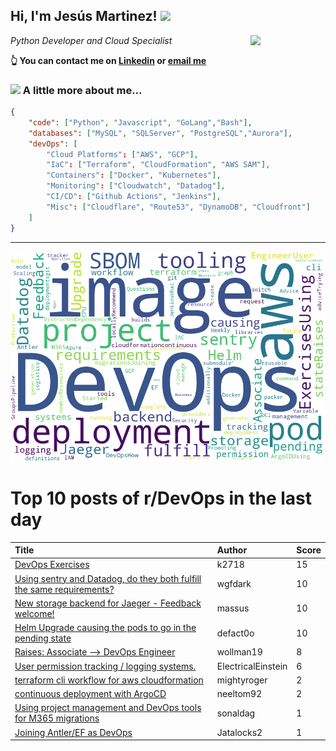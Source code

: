 <!--
**jmartinezl/jmartinezl** is a ✨ _special_ ✨ repository because its `README.md` (this file) appears on your GitHub profile.

Here are some ideas to get you started:

- 🔭 I’m currently working on ...
- 🌱 I’m currently learning ...
- 👯 I’m looking to collaborate on ...
- 🤔 I’m looking for help with ...
- 💬 Ask me about ...
- 📫 How to reach me: ...
- 😄 Pronouns: ...
- ⚡ Fun fact: ...
-->

<h2>Hi, I'm Jesús Martinez! <img src="https://media.giphy.com/media/WUlplcMpOCEmTGBtBW/giphy.gif" width="30"> </h2>
<img align='right' src="https://media.giphy.com/media/NytMLKyiaIh6VH9SPm/giphy.gif" width="120">
<p><em>Python Developer and Cloud Specialist
</em></p>

**👆 You can contact me on [Linkedin](https://www.linkedin.com/in/jes%C3%BAs-martinez-2b7b10104/) or [email me](mailto:jesus.mtz.lorenzo@gmail.com)**

### <img src="https://media.giphy.com/media/VgCDAzcKvsR6OM0uWg/giphy.gif" width="50"> A little more about me...  

```json
{
    "code": ["Python", "Javascript", "GoLang","Bash"],
    "databases": ["MySQL", "SQLServer", "PostgreSQL","Aurora"],
    "devOps": [
        "Cloud Platforms": ["AWS", "GCP"],
        "IaC": ["Terraform", "CloudFormation", "AWS SAM"],
        "Containers": ["Docker", "Kubernetes"],
        "Monitoring": ["Cloudwatch", "Datadog"],
        "CI/CD": ["Github Actions", "Jenkins"],
        "Misc": ["Cloudflare", "Route53", "DynamoDB", "Cloudfront"]
    ]
}
```
---

![Wordcloud](./cloud.png)

# Top 10 posts of r/DevOps in the last day

| Title | Author | Score |
|:---|:---|:---|
| [DevOps Exercises](https://www.reddit.com/r/devops/comments/11wkel5/devops_exercises/) | k2718 | 15 |
| [Using sentry and Datadog, do they both fulfill the same requirements?](https://www.reddit.com/r/devops/comments/11wulns/using_sentry_and_datadog_do_they_both_fulfill_the/) | wgfdark | 10 |
| [New storage backend for Jaeger - Feedback welcome!](https://www.reddit.com/r/devops/comments/11wx36u/new_storage_backend_for_jaeger_feedback_welcome/) | massus | 10 |
| [Helm Upgrade causing the pods to go in the pending state](https://www.reddit.com/r/devops/comments/11xdesv/helm_upgrade_causing_the_pods_to_go_in_the/) | defact0o | 10 |
| [Raises: Associate —&gt; DevOps Engineer](https://www.reddit.com/r/devops/comments/11x3qnz/raises_associate_devops_engineer/) | wollman19 | 8 |
| [User permission tracking / logging systems.](https://www.reddit.com/r/devops/comments/11wlfpt/user_permission_tracking_logging_systems/) | ElectricalEinstein | 6 |
| [terraform cli workflow for aws cloudformation](https://www.reddit.com/r/devops/comments/11wliar/terraform_cli_workflow_for_aws_cloudformation/) | mightyroger | 2 |
| [continuous deployment with ArgoCD](https://www.reddit.com/r/devops/comments/11wvttk/continuous_deployment_with_argocd/) | neeltom92 | 2 |
| [Using project management and DevOps tools for M365 migrations](https://www.reddit.com/r/devops/comments/11wi792/using_project_management_and_devops_tools_for/) | sonaldag | 1 |
| [Joining Antler/EF as DevOps](https://www.reddit.com/r/devops/comments/11wqj0q/joining_antleref_as_devops/) | Jatalocks2 | 1 |
